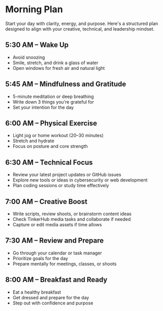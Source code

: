 # Morning Plan

Start your day with clarity, energy, and purpose. Here's a structured plan designed to align with your creative, technical, and leadership mindset.

## 5:30 AM – Wake Up
- Avoid snoozing
- Smile, stretch, and drink a glass of water
- Open windows for fresh air and natural light

## 5:45 AM – Mindfulness and Gratitude
- 5-minute meditation or deep breathing
- Write down 3 things you're grateful for
- Set your intention for the day

## 6:00 AM – Physical Exercise
- Light jog or home workout (20–30 minutes)
- Stretch and hydrate
- Focus on posture and core strength

## 6:30 AM – Technical Focus
- Review your latest project updates or GitHub issues
- Explore new tools or ideas in cybersecurity or web development
- Plan coding sessions or study time effectively

## 7:00 AM – Creative Boost
- Write scripts, review shoots, or brainstorm content ideas
- Check TinkerHub media tasks and collaborate if needed
- Capture or edit media assets if time allows

## 7:30 AM – Review and Prepare
- Go through your calendar or task manager
- Prioritize goals for the day
- Prepare mentally for meetings, classes, or shoots

## 8:00 AM – Breakfast and Ready
- Eat a healthy breakfast
- Get dressed and prepare for the day
- Step out with confidence and purpose
